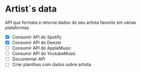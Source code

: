# Artist´s data

API que formata e retorna dados do seu artista favorito em várias plataformas

- [x] Consumir API do Spotify
- [x] Consumir API do Deezer
- [ ] Consumir API do AppleMusic
- [ ] Consumir API do YoutubeMusic
- [ ] Documentar API
- [ ] Criar planilhas com dados sobre artista
